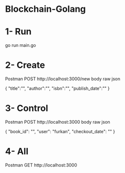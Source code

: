 # Blockchain-Golang

# 1- Run
go run main.go

# 2- Create
Postman POST
http://localhost:3000/new
body
raw
json

{ "title":"",
  "author":"",
  "isbn":"",
  "publish_date":""
}

# 3- Control
Postman POST
http://localhost:3000
body
raw 
json

{
 "book_id": "",
 "user": "furkan",
 "checkout_date": ""
}

# 4- All
Postman GET
http://localhost:3000
